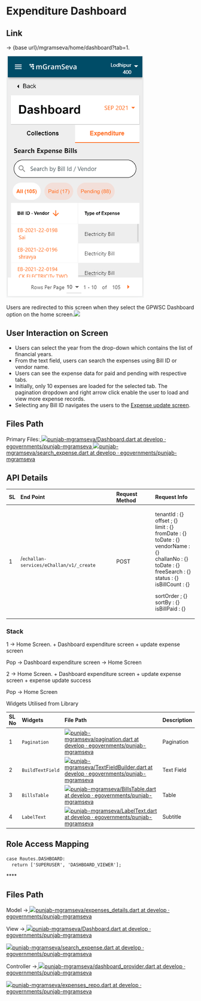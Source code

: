# Expenditure Dashboard

## **Link**

 → {base url}/mgramseva/home/dashboard?tab=1.

![](../../../../../.gitbook/assets/image%20%2892%29.png)

Users are redirected to this screen when they select the GPWSC Dashboard option on the home screen.![](blob:https://digit-discuss.atlassian.net/f7db6b6a-1768-405c-940c-44c83edd1dd0#media-blob-url=true&id=98423659-e86d-4b1a-9a31-c677a3bd6f1f&collection=contentId-1926791281&contextId=1926791281&mimeType=image%2Fpng&name=dashboard_expenditure.PNG&size=32036&width=276&height=484&alt=)

## **User Interaction on Screen**

* Users can select the year from the drop-down which contains the list of financial years.
* From the text field, users can search the expenses using Bill ID or vendor name.
* Users can see the expense data for paid and pending with respective tabs.
* Initially, only 10 expenses are loaded for the selected tab. The pagination dropdown and right arrow click enable the user to load and view more expense records.
* Selecting any Bill ID navigates the users to the [Expense update screen](https://digit-discuss.atlassian.net/wiki/spaces/DD/pages/1927348594).

## **Files Path**

Primary Files:[ ![](https://github.com/fluidicon.png)punjab-mgramseva/Dashboard.dart at develop · egovernments/punjab-mgramseva](https://github.com/egovernments/punjab-mgramseva/blob/develop/frontend/mgramseva/lib/screeens/dashboard/Dashboard.dart)[ ![](https://github.com/fluidicon.png)punjab-mgramseva/search\_expense.dart at develop · egovernments/punjab-mgramseva](https://github.com/egovernments/punjab-mgramseva/blob/develop/frontend/mgramseva/lib/screeens/dashboard/search_expense.dart)

## **API Details**

<table>
  <thead>
    <tr>
      <th style="text-align:left"><b>SL</b>
      </th>
      <th style="text-align:left"><b>End Point</b>
      </th>
      <th style="text-align:left"><b>Request Method</b>
      </th>
      <th style="text-align:left"><b>Request Info</b>
      </th>
    </tr>
  </thead>
  <tbody>
    <tr>
      <td style="text-align:left">1</td>
      <td style="text-align:left">/<code>echallan-services/eChallan/v1/_create</code>
      </td>
      <td style="text-align:left">POST</td>
      <td style="text-align:left">
        <p>tenantId : {}
          <br />offset ; {}
          <br />limit : {}
          <br />fromDate : {}
          <br />toDate : {}
          <br />vendorName : {}
          <br />challanNo : {}
          <br />toDate : {}
          <br />freeSearch : {}
          <br />status : {}
          <br />isBillCount : {}</p>
        <p>sortOrder ; {}
          <br />sortBy : {}
          <br />isBillPaid : {}</p>
      </td>
    </tr>
  </tbody>
</table>

### **Stack**

1 → Home Screen. + Dashboard expenditure screen + update expense screen

Pop → Dashboard expenditure screen → Home Screen

2 → Home Screen. + Dashboard expenditure screen + update expense screen + expense update success

Pop → Home Screen

Widgets Utilised from Library

| **SL No** | **Widgets** | **File Path** | **Description** |
| :--- | :--- | :--- | :--- |
| 1 | `Pagination` | [![](https://github.com/fluidicon.png)punjab-mgramseva/pagination.dart at develop · egovernments/punjab-mgramseva](https://github.com/egovernments/punjab-mgramseva/blob/develop/frontend/mgramseva/lib/widgets/pagination.dart) | Pagination |
| 2 | `BuildTextField` | [![](https://github.com/fluidicon.png)punjab-mgramseva/TextFieldBuilder.dart at develop · egovernments/punjab-mgramseva](https://github.com/egovernments/punjab-mgramseva/blob/develop/frontend/mgramseva/lib/widgets/TextFieldBuilder.dart) | Text Field |
| 3 | `BillsTable` | [![](https://github.com/fluidicon.png)punjab-mgramseva/BillsTable.dart at develop · egovernments/punjab-mgramseva](https://github.com/egovernments/punjab-mgramseva/blob/develop/frontend/mgramseva/lib/components/Dashboard/BillsTable.dart) | Table |
| 4 | `LabelText` | [![](https://github.com/fluidicon.png)punjab-mgramseva/LabelText.dart at develop · egovernments/punjab-mgramseva](https://github.com/egovernments/punjab-mgramseva/blob/develop/frontend/mgramseva/lib/widgets/LabelText.dart) | Subtitle |

## **Role Access Mapping**

```text
case Routes.DASHBOARD:
  return ['SUPERUSER', 'DASHBOARD_VIEWER'];
```

\*\*\*\*

## **Files Path**

Model →[ ![](https://github.com/fluidicon.png)punjab-mgramseva/expenses\_details.dart at develop · egovernments/punjab-mgramseva](https://github.com/egovernments/punjab-mgramseva/blob/develop/frontend/mgramseva/lib/model/expensesDetails/expenses_details.dart)

View →[ ![](https://github.com/fluidicon.png)punjab-mgramseva/Dashboard.dart at develop · egovernments/punjab-mgramseva](https://github.com/egovernments/punjab-mgramseva/blob/develop/frontend/mgramseva/lib/screeens/dashboard/Dashboard.dart) 

[ ![](https://github.com/fluidicon.png)punjab-mgramseva/search\_expense.dart at develop · egovernments/punjab-mgramseva](https://github.com/egovernments/punjab-mgramseva/blob/develop/frontend/mgramseva/lib/screeens/dashboard/search_expense.dart)

Controller →[ ![](https://github.com/fluidicon.png)punjab-mgramseva/dashboard\_provider.dart at develop · egovernments/punjab-mgramseva](https://github.com/egovernments/punjab-mgramseva/blob/develop/frontend/mgramseva/lib/providers/dashboard_provider.dart) 

[![](https://github.com/fluidicon.png)punjab-mgramseva/expenses\_repo.dart at develop · egovernments/punjab-mgramseva](https://github.com/egovernments/punjab-mgramseva/blob/develop/frontend/mgramseva/lib/repository/expenses_repo.dart)

